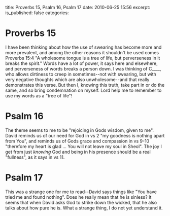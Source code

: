 title: Proverbs 15, Psalm 16, Psalm 17
date: 2010-06-25 15:56
excerpt: 
is_published: false
categories: 

# Proverbs 15

I have been thinking about how the use of swearing has become more and more prevalent, and among the other reasons it shouldn't be used comes Proverbs 15:4 "A wholesome tongue is a tree of life, but perverseness in it breaks the spirit." Words have a lot of power, it says here and elsewhere, and perverseness of words breaks a person down. I was thinking of C____, who allows dirtiness to creep in sometimes--not with swearing, but with very negative thoughts which are also unwholesome--and that really demonstrates this verse. But then I, knowing this truth, take part in or do the same, and so bring condemnation on myself. Lord help me to remember to use my words as a "tree of life"!

# Psalm 16

The theme seems to me to be "rejoicing in Gods wisdom, given to me". David reminds us of our need for God in vs 2 "my goodness is nothing apart from You", and reminds us of Gods grace and compassion in vs 9-10 "therefore my heart is glad ... You will not leave my soul in Sheol". The joy I get from just _knowing_ God and being in his presence should be a real "fullness", as it says in vs 11.

# Psalm 17

This was a strange one for me to read--David says things like "You have tried me and found nothing". Does he really mean that he is sinless? It seems that when David asks God to strike down the wicked, that he also talks about how pure he is. What a strange thing, I do not yet understand it.
